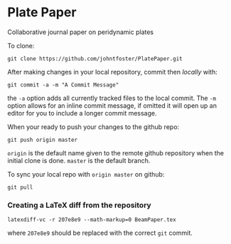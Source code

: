 Plate Paper
==========

Collaborative journal paper on peridynamic plates


To clone:

````
git clone https://github.com/johntfoster/PlatePaper.git
````

After making changes in your local repository, commit then _locally_ with:

````
git commit -a -m "A Commit Message"
````

the `-a` option adds all currently tracked files to the local commit.  The `-m` 
option allows for an inline commit message, if omitted it will open up an
editor for you to include a longer commit message.

When your ready to push your changes to the github repo:

````
git push origin master
````

`origin` is the default name given to the remote github repository when the
initial clone is done.  `master` is the default branch.

To sync your local repo with `origin master` on github:

````
git pull
````

### Creating a LaTeX diff from the repository

```
latexdiff-vc -r 207e8e9 --math-markup=0 BeamPaper.tex
````

where `207e8e9` should be replaced with the correct `git` commit.
